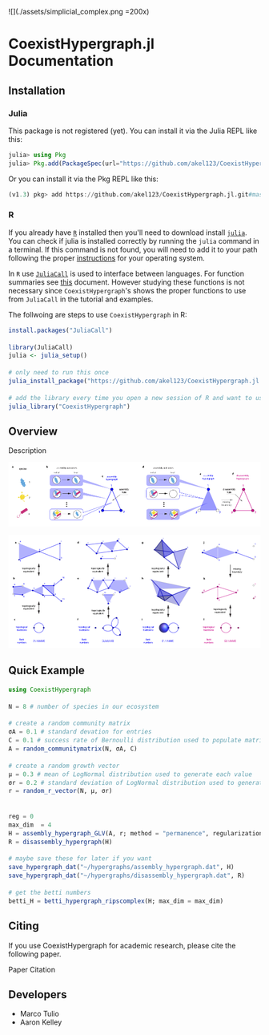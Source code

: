 ![](./assets/simplicial_complex.png =200x)
# CoexistHypergraph.jl Documentation

## Installation

### Julia
This package is not registered (yet).
You can install it via the Julia REPL like this:
```julia
julia> using Pkg
julia> Pkg.add(PackageSpec(url="https://github.com/akel123/CoexistHypergraph.jl.git", rev="master"))
```

Or you can install it via the Pkg REPL like this:
```julia
(v1.3) pkg> add https://github.com/akel123/CoexistHypergraph.jl.git#master
```
### R
If you already have [`R`](https://www.r-project.org/) installed then you'll need
to download install [`julia`](https://julialang.org/). You can check if julia is
installed correctly by running the `julia` command in a terminal. If this command
is not found, you will need to add it to your path following the proper
[instructions](https://julialang.org/downloads/platform/) for your operating system.

In `R` use [`JuliaCall`](https://github.com/Non-Contradiction/JuliaCall) is used to interface between languages. For function summaries see [this](https://cran.r-project.org/web/packages/JuliaCall/JuliaCall.pdf) document.
However studying these functions is not necessary since `CoexistHypergraph`'s
shows the proper functions to use from `JuliaCall` in the tutorial and examples.

The follwoing are steps to use `CoexistHypergraph` in R:
```R
install.packages("JuliaCall")

library(JuliaCall)
julia <- julia_setup()

# only need to run this once
julia_install_package("https://github.com/akel123/CoexistHypergraph.jl.git#master")

# add the library every time you open a new session of R and want to use CoexistHypergraph
julia_library("CoexistHypergraph")
```

## Overview
Description

![](./assets/species_to_graph.png)

![](./assets/graph_to_backbone.png)

## Quick Example

```julia
using CoexistHypergraph

N = 8 # number of species in our ecosystem

# create a random community matrix
σA = 0.1 # standard devation for entries
C = 0.1 # success rate of Bernoulli distribution used to populate matrix
A = random_communitymatrix(N, σA, C)

# create a random growth vector
μ = 0.3 # mean of LogNormal distribution used to generate each value
σr = 0.2 # standard deviation of LogNormal distribution used to generate each value
r = random_r_vector(N, μ, σr)


reg = 0
max_dim  = 4
H = assembly_hypergraph_GLV(A, r; method = "permanence", regularization = reg)
R = disassembly_hypergraph(H)

# maybe save these for later if you want
save_hypergraph_dat("~/hypergraphs/assembly_hypergraph.dat", H)
save_hypergraph_dat("~/hypergraphs/disassembly_hypergraph.dat", R)

# get the betti numbers
betti_H = betti_hypergraph_ripscomplex(H; max_dim = max_dim)
```

## Citing
If you use CoexistHypergraph for academic research, please cite the following paper.

Paper Citation

## Developers
-  Marco Tulio
- Aaron Kelley
